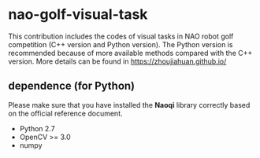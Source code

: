 # nao-golf-visual-task
This contribution includes the codes of visual tasks in NAO robot golf competition (C++ version and Python version). 
The Python version is recommended because of more available methods compared with the C++ version. More details can be found in https://zhoujiahuan.github.io/

## dependence (for Python)
Please make sure that you have installed the **Naoqi** library correctly based on the official reference document.

 - Python 2.7
 - OpenCV >= 3.0
 - numpy
